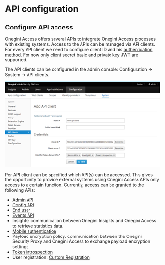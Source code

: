 # API configuration

## Configure API access

Onegini Access offers several APIs to integrate Onegini Access  processes with existing systems. Access to the APIs can be managed via API clients. 
For every API client we need to configure client ID and his [authentication method](../../authentication-methods/authentication-methods.md). For now only client secret basic and private key JWT are supported.

The API clients can be configured in the admin console: Configuration &rightarrow; System &rightarrow; API clients. 

![api configuration](img/api-configuration.png)

Per API client can be specified which API(s) can be accessed. This gives the opportunity to provide external systems using Onegini Access APIs only access to 
a certain function. Currently, access can be granted to the following APIs:

- [Admin API](../../../api-reference/admin-api/index.md)
- [Config API](../../../api-reference/config-api/index.md)
- [End user](../../../api-reference/end-user/index.md)
- [Events API](../../../api-reference/events-api/index.md)
- Insights: communication between Onegini Insights and Onegini Access to retrieve statistics data.
- [Mobile authentication](../../../api-reference/mobile-authentication/index.md)
- Payload encryption policy: communication between the Onegini Security Proxy and Onegini Access to exchange payload encryption settings.
- [Token introspection](../../../api-reference/token-introspection.md)
- User registration: [Custom Registration](../../../topics/custom-registration/index.md)
